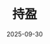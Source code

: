 ---
home: true
layout: Blog
icon: home
bgImage: http://cdnblog.laikesxw.top/gongqing.jpg
title: 持盈
heroText: 人到洛阳花似锦 偏我来时不逢春
heroFullScreen: true
date: 2025-09-30
tagline: 
projects:
  - icon: project
    name: vuepress-hope
    desc: 博客主题介绍
    link: https://theme-hope.vuejs.press

  - icon: link
    name: 链接名称
    desc: 链接详细描述
    link: https://链接地址

  - icon: book
    name: 《资治通鉴》
    desc: 鉴于往事，有资于治道
    link: http://product.m.dangdang.com/product.php?pid=23287444&host=product.dangdang.com

  - icon: article
    name: 《游里工夫独造微》
    desc: 惟精惟一 允执厥中
    link: https://zslngu.feishu.cn/wiki/Tm5HwORUziuPXWkiYFQc5BIMnah?from=from_copylink

  - icon: friend
    name: 𝓜𝓻. 𝓗𝓸𝓹𝓮
    desc: Where there is light, there is hope
    link: https://mister-hope.com/

  - icon: /logo.svg
    name: 自定义项目
    desc: 自定义详细介绍
    link: https://你的自定义链接

footer: 本网站由 <image src='/youpaiyun_logo8.svg' width='70' height='70' /> <a href="https://www.upyun.com/?utm_source=lianmeng&utm_medium=referral">又拍云</a> 提供CDN加速/云存储服务
---